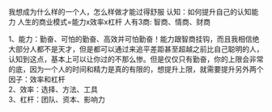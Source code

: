 我想成为什么样的一个人，怎么样做才能过得舒服
认知：如何提升自己的认知能力
人生的商业模式=能力x效率x杠杆
人有3商: 智商、情商、财商

1、能力：勤奋、可怕的勤奋、高效并可怕勤奋！能力跟智商挂钩，而且我相信绝大部分人都不是天才，但是都可以通过来追平差距甚至超越之前比自己聪明的人，认知到这点，基本上可以让你过的不那么惨。但是仅仅只有勤奋，你的上限会非常的底，因为一个人的时间和精力是真的有限的，想提升上限，就需要提升另外两个因子：效率和杠杆  
2、效率：选择、方法、工具  
3、杠杆：团队、资本、影响力  
